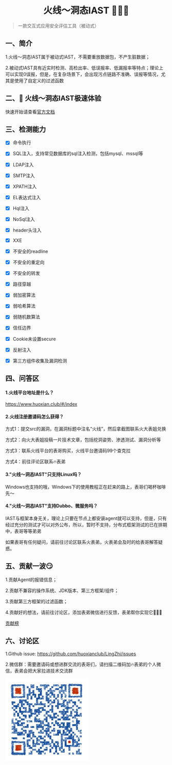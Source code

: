 <h1 align="center">火线～洞态IAST 🎉🎉🎉</h1>

> 一款交互式应用安全评估工具（被动式）

## 一、简介
1.火线～洞态IAST属于被动式IAST，不需要重放数据包，不产生脏数据；

2.被动式IAST具有近实时检测、高检出率、低误报率、低漏报率等特点；理论上可以实现0误报，但是，在复杂场景下，会出现污点链路不准确、误报等情况，尤其是使用了自定义的过滤函数



## 二、🚀 火线～洞态IAST极速体验

快速开始请查看[官方文档](https://huoxianclub.github.io/LingZhi/#/doc/tutorial/quickstart)


## 三、检测能力

- [x] 命令执行
- [x] SQL注入，支持常见数据库的sql注入检测，包括mysql、mssql等
- [x] LDAP注入
- [x] SMTP注入
- [x] XPATH注入
- [x] EL表达式注入
- [x] Hql注入
- [x] NoSql注入
- [x] header头注入
- [x] XXE
- [x] 不安全的readline
- [x] 不安全的重定向
- [x] 不安全的转发
- [x] 路径穿越
- [x] 弱加密算法
- [x] 弱哈希算法
- [x] 弱随机数算法
- [x] 信任边界
- [x] Cookie未设置secure
- [x] 反射注入
- [x] 第三方组件收集及漏洞检测


## 四、问答区

#### 1.火线平台地址是什么？

https://www.huoxian.club/#/index

#### 2.火线注册邀请码怎么获得？

方式1：提交src的漏洞，在漏洞标题中注名“火线”，然后拿截图联系火大表姐兑换

方式2：向火大表姐投稿一片技术文章，包括挖洞姿势、渗透测试、漏洞分析等

方式3：联系火线平台的表哥购买，火线平台邀请码99个查克拉

方式4：前往评论区联系🔥表弟

#### 3."火线～洞态IAST"只支持Linux吗？

Windows也支持的哦，Windows下的使用教程正在赶来的路上，表哥们喝杯咖啡先～

#### 4."火线～洞态IAST"支持Dubbo、微服务吗？

IAST与框架本身无关，理论上只要在节点上都安装agent就可以支持，但是，只有经过充分的测试才可以对外公布，所以，暂时不支持，分布式框架测试的已在排期中，表哥等等弟弟

如果表哥有任何疑问，请前往讨论区联系火表弟，火表弟会及时的给表哥解答疑惑。



## 五、贡献一波😏
1.贡献Agent的报错信息；

2.贡献不兼容的操作系统、JDK版本、第三方框架/组件；

3.贡献第三方框架的过滤函数；

4.贡献好的想法，请前往讨论区，添加表弟微信进行反馈，表弟帮你实现它💪💪💪

[贡献榜]()



## 六、讨论区
1.Github issue: https://github.com/huoxianclub/LingZhi/issues

2.微信群：需要邀请码或想进群交流的表哥们，请扫描二维码加🔥表弟的个人微信，表弟会把大家拉进技术交流群

![看不到图片了吗？微信搜索“owefsad”试试啦](doc/assets/aboutus/wechat.jpeg)